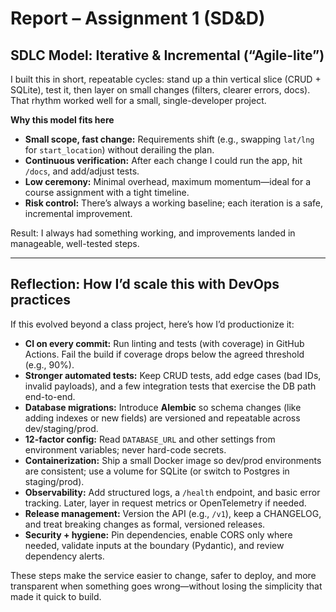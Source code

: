 # Report – Assignment 1 (SD&D)

## SDLC Model: Iterative & Incremental (“Agile-lite”)

I built this in short, repeatable cycles: stand up a thin vertical slice (CRUD + SQLite), test it, then layer on small changes (filters, clearer errors, docs). That rhythm worked well for a small, single-developer project.

**Why this model fits here**
- **Small scope, fast change:** Requirements shift (e.g., swapping `lat/lng` for `start_location`) without derailing the plan.
- **Continuous verification:** After each change I could run the app, hit `/docs`, and add/adjust tests.
- **Low ceremony:** Minimal overhead, maximum momentum—ideal for a course assignment with a tight timeline.
- **Risk control:** There’s always a working baseline; each iteration is a safe, incremental improvement.

Result: I always had something working, and improvements landed in manageable, well-tested steps.

---

## Reflection: How I’d scale this with DevOps practices

If this evolved beyond a class project, here’s how I’d productionize it:

- **CI on every commit:** Run linting and tests (with coverage) in GitHub Actions. Fail the build if coverage drops below the agreed threshold (e.g., 90%).
- **Stronger automated tests:** Keep CRUD tests, add edge cases (bad IDs, invalid payloads), and a few integration tests that exercise the DB path end-to-end.
- **Database migrations:** Introduce **Alembic** so schema changes (like adding indexes or new fields) are versioned and repeatable across dev/staging/prod.
- **12-factor config:** Read `DATABASE_URL` and other settings from environment variables; never hard-code secrets.
- **Containerization:** Ship a small Docker image so dev/prod environments are consistent; use a volume for SQLite (or switch to Postgres in staging/prod).
- **Observability:** Add structured logs, a `/health` endpoint, and basic error tracking. Later, layer in request metrics or OpenTelemetry if needed.
- **Release management:** Version the API (e.g., `/v1`), keep a CHANGELOG, and treat breaking changes as formal, versioned releases.
- **Security + hygiene:** Pin dependencies, enable CORS only where needed, validate inputs at the boundary (Pydantic), and review dependency alerts.

These steps make the service easier to change, safer to deploy, and more transparent when something goes wrong—without losing the simplicity that made it quick to build.
